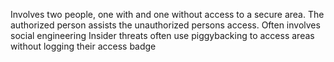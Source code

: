 Involves two people, one with and one without access to a secure area.
The authorized person assists the unauthorized persons access.
Often involves social engineering
Insider threats often use piggybacking to access areas without logging their access badge